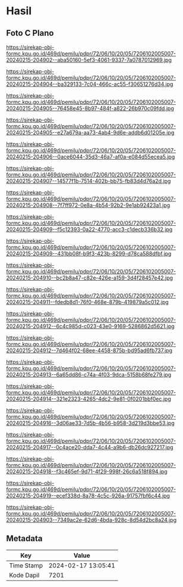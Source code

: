 # Hasil

## Foto C Plano

https://sirekap-obj-formc.kpu.go.id/469d/pemilu/pdpr/72/06/10/20/05/7206102005007-20240215-204902--aba50160-5ef3-4061-9337-7a0787012969.jpg

https://sirekap-obj-formc.kpu.go.id/469d/pemilu/pdpr/72/06/10/20/05/7206102005007-20240215-204904--ba329133-7c04-466c-ac55-f30651276d34.jpg

https://sirekap-obj-formc.kpu.go.id/469d/pemilu/pdpr/72/06/10/20/05/7206102005007-20240215-204905--76458e45-8b97-484f-a822-26b970c09fdd.jpg

https://sirekap-obj-formc.kpu.go.id/469d/pemilu/pdpr/72/06/10/20/05/7206102005007-20240215-204905--e27a679a-aa73-4ab4-9d6e-addb6d01205e.jpg

https://sirekap-obj-formc.kpu.go.id/469d/pemilu/pdpr/72/06/10/20/05/7206102005007-20240215-204906--0ace6044-35d3-46a7-af0a-e084d55ecea5.jpg

https://sirekap-obj-formc.kpu.go.id/469d/pemilu/pdpr/72/06/10/20/05/7206102005007-20240215-204907--14577f1b-7514-402b-bb75-fb83d4d76a2d.jpg

https://sirekap-obj-formc.kpu.go.id/469d/pemilu/pdpr/72/06/10/20/05/7206102005007-20240215-204908--7f7ff972-0e8a-4b54-92b2-9e1ab92423a1.jpg

https://sirekap-obj-formc.kpu.go.id/469d/pemilu/pdpr/72/06/10/20/05/7206102005007-20240215-204909--f5c12393-0a22-4770-acc3-c1decb336b32.jpg

https://sirekap-obj-formc.kpu.go.id/469d/pemilu/pdpr/72/06/10/20/05/7206102005007-20240215-204909--431bb08f-b9f3-423b-8299-d78ca588dfbf.jpg

https://sirekap-obj-formc.kpu.go.id/469d/pemilu/pdpr/72/06/10/20/05/7206102005007-20240215-204910--bc2b8a47-c82e-426e-a159-3d4f28457e42.jpg

https://sirekap-obj-formc.kpu.go.id/469d/pemilu/pdpr/72/06/10/20/05/7206102005007-20240215-204911--fdedb8d1-76f0-468e-879b-419879a5c012.jpg

https://sirekap-obj-formc.kpu.go.id/469d/pemilu/pdpr/72/06/10/20/05/7206102005007-20240215-204912--6c4c985d-c023-43e0-9169-5286862d5621.jpg

https://sirekap-obj-formc.kpu.go.id/469d/pemilu/pdpr/72/06/10/20/05/7206102005007-20240215-204912--7d464f02-68ee-4458-875b-bd95ad6fb737.jpg

https://sirekap-obj-formc.kpu.go.id/469d/pemilu/pdpr/72/06/10/20/05/7206102005007-20240215-204913--6a65dd86-c74a-4f03-9dca-5158b68fe279.jpg

https://sirekap-obj-formc.kpu.go.id/469d/pemilu/pdpr/72/06/10/20/05/7206102005007-20240215-204914--321e2323-4265-4dc2-9e81-0f0201bbf0ec.jpg

https://sirekap-obj-formc.kpu.go.id/469d/pemilu/pdpr/72/06/10/20/05/7206102005007-20240215-204916--3d06ae33-7d5b-4b56-b958-3d219d3bbe53.jpg

https://sirekap-obj-formc.kpu.go.id/469d/pemilu/pdpr/72/06/10/20/05/7206102005007-20240215-204917--0c4ace20-dda7-4c44-a9b6-db26dc927217.jpg

https://sirekap-obj-formc.kpu.go.id/469d/pemilu/pdpr/72/06/10/20/05/7206102005007-20240215-204918--f3c465ef-9d71-4f29-998f-26c6a518f894.jpg

https://sirekap-obj-formc.kpu.go.id/469d/pemilu/pdpr/72/06/10/20/05/7206102005007-20240215-204919--ecef338d-8a78-4c5c-926a-91757fbf6c44.jpg

https://sirekap-obj-formc.kpu.go.id/469d/pemilu/pdpr/72/06/10/20/05/7206102005007-20240215-204903--7349ac2e-62d6-4bda-928c-8d54d2bc8a24.jpg


## Metadata

| Key        | Value               |
| ---------- | ------------------- |
| Time Stamp | 2024-02-17 13:05:41 |
| Kode Dapil | 7201                |



